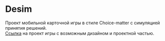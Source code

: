 # Desim
Проект  мобильной карточной игры в стиле Choice-matter с симуляцией принятия решений.  
[Ссылка](https://www.figma.com/file/1a9yLdidZlqitulslo6l8m/Kivy_project?type=design&node-id=0%3A1&mode=design&t=uk9IXTfuwjLcE9lP-1) на проект игры с возможным дизайном и проектной частью.
